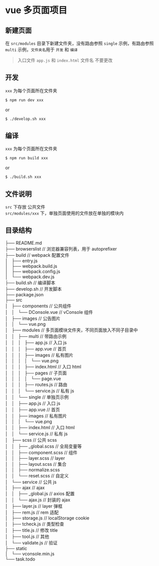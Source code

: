 # vue 多页面项目

## 新建页面
在 `src/modules` 目录下新建文件夹，没有路由参照 `single` 示例，有路由参照 `multi` 示例，`文件夹名`用于 `开发` 和 `编译`
> 入口文件 `app.js` 和 `index.html` 文件名 不要更改

## 开发
`xxx` 为每个页面所在文件夹
```sh
$ npm run dev xxx
```
or
```sh
$ ./develop.sh xxx
```

## 编译
`xxx` 为每个页面所在文件夹
```sh
$ npm run build xxx
```
or
```sh
$ ./build.sh xxx
```

## 文件说明
`src` 下存放 公共文件  
`src/modules/xxx` 下，单独页面使用的文件放在单独的模块内

## 目录结构
├── README.md  
├── browserslist  // 浏览器兼容列表，用于 autoprefixer  
├── build  // webpack 配置文件  
│   ├── entry.js  
│   ├── webpack.build.js  
│   ├── webpack.config.js  
│   └── webpack.dev.js  
├── build.sh // 编译脚本  
├── develop.sh // 开发脚本  
├── package.json  
├── src  
│   ├── components // 公共组件  
│   │   └── DConsole.vue // vConsole 组件  
│   ├── images  // 公告图片  
│   │   └── vue.png  
│   ├── modules  // 多页面模块文件夹，不同页面放入不同子目录中  
│   │   ├── multi  // 带路由示例  
│   │   │   ├── app.js  // 入口 js  
│   │   │   ├── app.vue  // 首页  
│   │   │   ├── images  // 私有图片  
│   │   │   │   └── vue.png  
│   │   │   ├── index.html  // 入口 html  
│   │   │   ├── pages  // 子页面  
│   │   │   │   └── page.vue  
│   │   │   ├── routes.js  // 路由  
│   │   │   └── service.js  // 私有 js  
│   │   └── single  // 单独页示例  
│   │       ├── app.js  // 入口 js  
│   │       ├── app.vue  // 首页  
│   │       ├── images  // 私有图片  
│   │       │   └── vue.png  
│   │       ├── index.html  // 入口 html  
│   │       └── service.js  // 私有 js  
│   ├── scss  // 公共 scss  
│   │   ├── _global.scss  // 全局变量等  
│   │   ├── component.scss  // 组件  
│   │   ├── layer.scss  // layer  
│   │   ├── layout.scss  // 集合  
│   │   ├── normalize.scss  
│   │   └── reset.scss  // 自定义  
│   └── service  // 公共 js  
│       ├── ajax  // ajax  
│       │   ├── _global.js  // axios 配置  
│       │   └── ajax.js  // 封装的 ajax  
│       ├── layer.js  // layer 弹框  
│       ├── rem.js  // rem 适配  
│       ├── storage.js  // localStorage cookie  
│       ├── tcheck.js  // 类型检查  
│       ├── title.js  // 修改 title  
│       ├── tool.js  // 其他  
│       └── validate.js  // 验证  
├── static  
│   └── vconsole.min.js  
└── task.todo  
  




